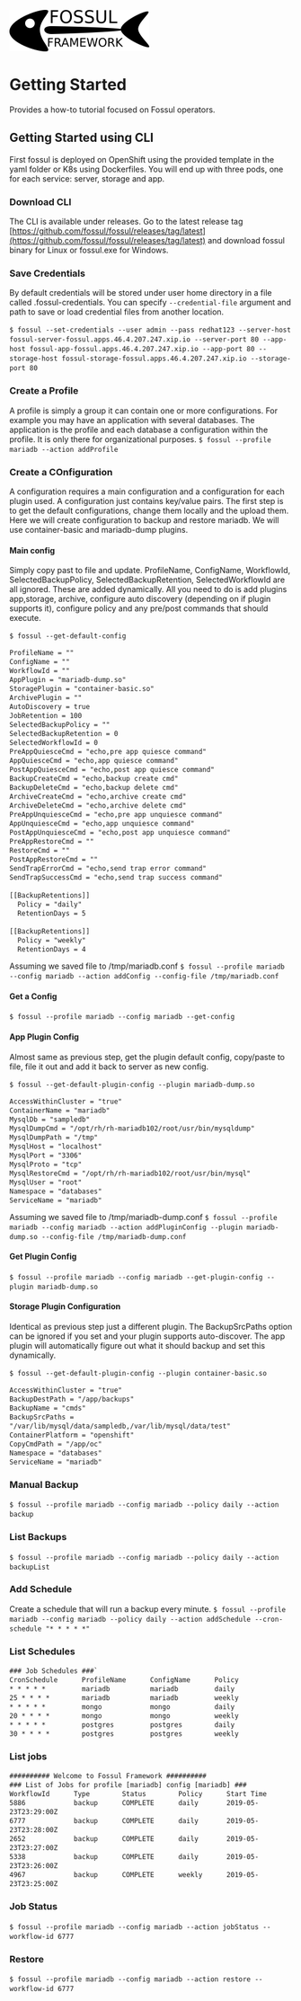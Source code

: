![](../images/fossul_logo.png)
# Getting Started
Provides a how-to tutorial focused on Fossul operators.

## Getting Started using CLI
First fossul is deployed on OpenShift using the provided template in the yaml folder or K8s using Dockerfiles. You will end up with three pods, one for each service: server, storage and app.

### Download CLI
The CLI is available under releases. Go to the latest release tag [https://github.com/fossul/fossul/releases/tag/latest](https://github.com/fossul/fossul/releases/tag/latest) and download fossul binary for Linux or fossul.exe for Windows.

### Save Credentials
By default credentials will be stored under user home directory in a file called .fossul-credentials. You can specify `--credential-file` argument and path to save or load credential files from another location.

```$ fossul --set-credentials --user admin --pass redhat123 --server-host fossul-server-fossul.apps.46.4.207.247.xip.io --server-port 80 --app-host fossul-app-fossul.apps.46.4.207.247.xip.io --app-port 80 --storage-host fossul-storage-fossul.apps.46.4.207.247.xip.io --storage-port 80```

### Create a Profile
A profile is simply a group it can contain one or more configurations. For example you may have an application with several databases. The application is the profile and each database a configuration within the profile. It is only there for organizational purposes.
```$ fossul --profile mariadb --action addProfile```
 
### Create a COnfiguration
A configuration requires a main configuration and a configuration for each plugin used. A configuration just contains key/value pairs. The first step is to get the default configurations, change them locally and the upload them. Here we will create configuration to backup and restore mariadb. We will use container-basic and mariadb-dump plugins.
 
#### Main config
Simply copy past to file and update. ProfileName, ConfigName, WorkflowId, SelectedBackupPolicy, SelectedBackupRetention, SelectedWorkflowId are all ignored. These are added dynamically. All you need to do is add plugins app,storage, archive, configure auto discovery (depending on if plugin supports it), configure policy and any pre/post commands that should execute.

```$ fossul --get-default-config``` 

```
ProfileName = ""
ConfigName = ""
WorkflowId = ""
AppPlugin = "mariadb-dump.so"
StoragePlugin = "container-basic.so"
ArchivePlugin = ""
AutoDiscovery = true
JobRetention = 100
SelectedBackupPolicy = ""
SelectedBackupRetention = 0
SelectedWorkflowId = 0
PreAppQuiesceCmd = "echo,pre app quiesce command"
AppQuiesceCmd = "echo,app quiesce command"
PostAppQuiesceCmd = "echo,post app quiesce command"
BackupCreateCmd = "echo,backup create cmd"
BackupDeleteCmd = "echo,backup delete cmd"
ArchiveCreateCmd = "echo,archive create cmd"
ArchiveDeleteCmd = "echo,archive delete cmd"
PreAppUnquiesceCmd = "echo,pre app unquiesce command"
AppUnquiesceCmd = "echo,app unquiesce command"
PostAppUnquiesceCmd = "echo,post app unquiesce command"
PreAppRestoreCmd = ""
RestoreCmd = ""
PostAppRestoreCmd = ""
SendTrapErrorCmd = "echo,send trap error command"
SendTrapSuccessCmd = "echo,send trap success command"

[[BackupRetentions]]
  Policy = "daily"
  RetentionDays = 5

[[BackupRetentions]]
  Policy = "weekly"
  RetentionDays = 4
```
  
Assuming we saved file to /tmp/mariadb.conf
```$ fossul --profile mariadb --config mariadb --action addConfig --config-file /tmp/mariadb.conf```

#### Get a Config
```$ fossul --profile mariadb --config mariadb --get-config```

#### App Plugin Config
Almost same as previous step, get the plugin default config, copy/paste to file, file it out and add it back to server as new config.

```$ fossul --get-default-plugin-config --plugin mariadb-dump.so```

```
AccessWithinCluster = "true"
ContainerName = "mariadb"
MysqlDb = "sampledb"
MysqlDumpCmd = "/opt/rh/rh-mariadb102/root/usr/bin/mysqldump"
MysqlDumpPath = "/tmp"
MysqlHost = "localhost"
MysqlPort = "3306"
MysqlProto = "tcp"
MysqlRestoreCmd = "/opt/rh/rh-mariadb102/root/usr/bin/mysql"
MysqlUser = "root"
Namespace = "databases"
ServiceName = "mariadb"
```

Assuming we saved file to /tmp/mariadb-dump.conf
```$ fossul --profile mariadb --config mariadb --action addPluginConfig --plugin mariadb-dump.so --config-file /tmp/mariadb-dump.conf```

#### Get Plugin Config

```$ fossul --profile mariadb --config mariadb --get-plugin-config --plugin mariadb-dump.so```

#### Storage Plugin Configuration
Identical as previous step just a different plugin. The BackupSrcPaths option can be ignored if you set and your plugin supports auto-discover. The app plugin will automatically figure out what it should backup and set this dynamically.

```$ fossul --get-default-plugin-config --plugin container-basic.so```

```
AccessWithinCluster = "true"
BackupDestPath = "/app/backups"
BackupName = "cmds"
BackupSrcPaths = "/var/lib/mysql/data/sampledb,/var/lib/mysql/data/test"
ContainerPlatform = "openshift"
CopyCmdPath = "/app/oc"
Namespace = "databases"
ServiceName = "mariadb"
```

### Manual Backup
```$ fossul --profile mariadb --config mariadb --policy daily --action backup```

### List Backups
```$ fossul --profile mariadb --config mariadb --policy daily --action backupList```

### Add Schedule
Create a schedule that will run a backup every minute.
```$ fossul --profile mariadb --config mariadb --policy daily --action addSchedule --cron-schedule "* * * * *"```

### List Schedules
```$ fossul --list-schedules
### Job Schedules ###`
CronSchedule      ProfileName      ConfigName      Policy     
* * * * *         mariadb          mariadb         daily      
25 * * * *        mariadb          mariadb         weekly     
* * * * *         mongo            mongo           daily      
20 * * * *        mongo            mongo           weekly     
* * * * *         postgres         postgres        daily     
30 * * * *        postgres         postgres        weekly
```

### List jobs
```fossul --profile mariadb --config mariadb --action jobList 
########## Welcome to Fossul Framework ##########
### List of Jobs for profile [mariadb] config [mariadb] ###
WorkflowId      Type        Status        Policy      Start Time               
5886            backup      COMPLETE      daily       2019-05-23T23:29:00Z     
6777            backup      COMPLETE      daily       2019-05-23T23:28:00Z     
2652            backup      COMPLETE      daily       2019-05-23T23:27:00Z     
5338            backup      COMPLETE      daily       2019-05-23T23:26:00Z     
4967            backup      COMPLETE      weekly      2019-05-23T23:25:00Z
```
### Job Status
```$ fossul --profile mariadb --config mariadb --action jobStatus --workflow-id 6777```

### Restore
```$ fossul --profile mariadb --config mariadb --action restore --workflow-id 6777```
